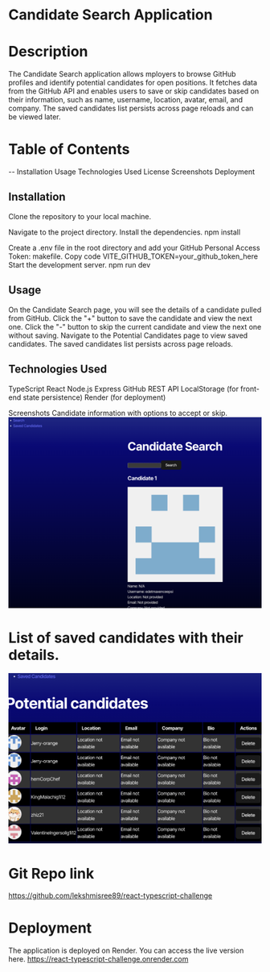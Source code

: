 

# Candidate Search Application


# Description


The Candidate Search application allows mployers to browse GitHub profiles and identify potential candidates for open positions. It fetches data from the GitHub API and enables users to save or skip candidates based on their information, such as name, username, location, avatar, email, and company. The saved candidates list persists across page reloads and can be viewed later.

# Table of Contents
 -- Installation
 Usage
 Technologies Used
 License
 Screenshots
 Deployment
 
 
 ## Installation


Clone the repository to your local machine.

Navigate to the project directory.
Install the dependencies.
npm install

Create a .env file in the root directory and add your GitHub Personal Access Token:
makefile.
Copy code
VITE_GITHUB_TOKEN=your_github_token_here
Start the development server.
npm run dev

## Usage
On the Candidate Search page, you will see the details of a candidate pulled from GitHub.
Click the "+" button to save the candidate and view the next one.
Click the "-" button to skip the current candidate and view the next one without saving.
Navigate to the Potential Candidates page to view saved candidates.
The saved candidates list persists across page reloads.


## Technologies Used
TypeScript
React
Node.js
Express
GitHub REST API
LocalStorage (for front-end state persistence)
Render (for deployment)



Screenshots
Candidate information with options to accept or skip.
![screenshot:search page](image.png)


# List of saved candidates with their details.
![saved candidate page](image-2.png)



 # Git Repo link
 https://github.com/lekshmisree89/react-typescript-challenge

# Deployment
The application is deployed on Render. You can access the live version here.
https://react-typescript-challenge.onrender.com

